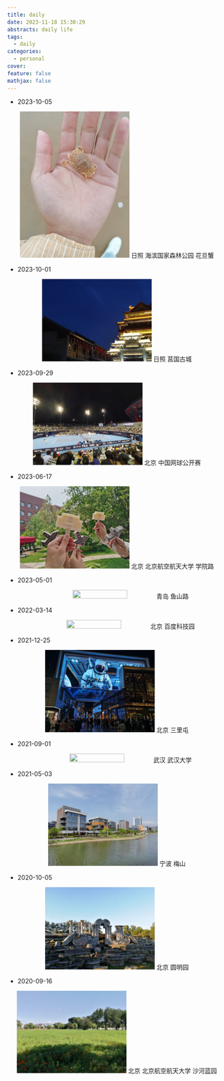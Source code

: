 ```yaml
---
title: daily
date: 2023-11-18 15:30:29
abstracts: daily life
tags:
  - daily
categories:
  - personal
cover:
feature: false
mathjax: false
---
```



* 2023-10-05

<div align="center">
  <img src="/img/huadanxie.jpeg" style="width:50%;height:50%;">
  日照 海滨国家森林公园 花旦蟹
</div>


* 2023-10-01

<div align="center">
  <img src="/img/juguogucheng.jpeg" style="width:50%;height:50%;">
  日照 莒国古城
</div>


* 2023-09-29

<div align="center">
  <img src="/img/chinaopen.jpeg" style="width:50%;height:50%;">
  北京 中国网球公开赛
</div>


* 2023-06-17

<div align="center">
  <img src="/img/buaaxueyuanlu.jpeg" style="width:50%;height:50%;">
  北京 北京航空航天大学 学院路
</div>


* 2023-05-01

<div align="center">
  <img src="/img/haida.jpeg" style="width:50%;height:50%;">
  青岛 鱼山路
</div>


* 2022-03-14

<div align="center">
  <img src="/img/baidu.jpeg" style="width:50%;height:50%;">
  北京 百度科技园
</div>


* 2021-12-25

<div align="center">
  <img src="/img/sanlitun.jpeg" style="width:50%;height:50%;">
  北京 三里屯
</div>


* 2021-09-01

<div align="center">
  <img src="/img/whu.jpeg" style="width:50%;height:50%;">
  武汉 武汉大学
</div>


* 2021-05-03

<div align="center">
  <img src="/img/ningbo.jpeg" style="width:50%;height:50%;">
  宁波 梅山
</div>


* 2020-10-05

<div align="center">
  <img src="/img/yuanmingyuan.jpeg" style="width:50%;height:50%;">
  北京 圆明园
</div>


* 2020-09-16

<div align="center">
  <img src="/img/buaashahe.jpeg" style="width:50%;height:50%;">
  北京 北京航空航天大学 沙河蓝园
</div>
